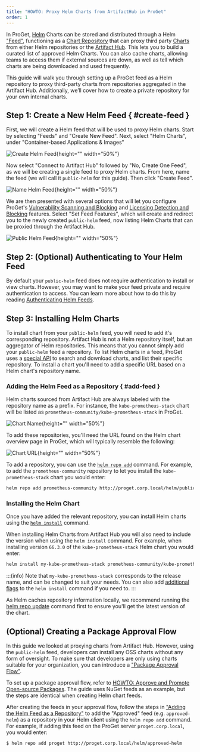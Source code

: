 ```yaml
---
title: "HOWTO: Proxy Helm Charts from ArtifactHub in ProGet"
order: 1
---
```


In ProGet, [Helm](https://helm.sh/) Charts can be stored and distributed through a Helm ["Feed"](/docs/proget/feeds/feed-overview), functioning as a [Chart Repository](https://helm.sh/docs/topics/chart_repository/) that can proxy third party [Charts](https://helm.sh/docs/topics/charts/) from either Helm repositories or the [Artifact Hub](/docs/proget/feeds/helm#artifacthub). This lets you to build a curated list of approved Helm Charts. You can also cache charts, allowing teams to access them if external sources are down, as well as tell which charts are being downloaded and used frequently.

This guide will walk you through setting up a ProGet feed as a Helm repository to proxy third-party charts from repositories aggregated in the Artifact Hub. Additionally, we’ll cover how to create a private repository for your own internal charts.

## Step 1: Create a New Helm Feed { #create-feed }

First, we will create a Helm feed that will be used to proxy Helm charts. Start by selecting "Feeds" and "Create New Feed". Next, select "Helm Charts", under "Container-based Applications & Images"

![Create Helm Feed](/resources/docs/proget-helm-newfeed.png){height="" width="50%"}

Now select "Connect to Artifact Hub" followed by "No, Create One Feed", as we will be creating a single feed to proxy Helm charts. From here, name the feed (we will call it `public-helm` for this guide). Then click "Create Feed".

![Name Helm Feed](/resources/docs/proget-helm-namepublicfeed.png){height="" width="50%"}

We are then presented with several options that will let you configure ProGet's [Vulnerability Scanning and Blocking](/docs/proget/sca/vulnerabilities) and [Licensing Detection and Blocking](https://docs.inedo.com/docs/proget/sca/licenses) features. Select "Set Feed Features", which will create and redirect you to the newly created `public-helm` feed, now listing Helm Charts that can be proxied through the Artifact Hub.

![Public Helm Feed](/resources/docs/proget-helm-publicfeed.png){height="" width="50%"}

## Step 2: (Optional) Authenticating to Your Helm Feed

By default your `public-helm` feed does not require authentication to install or view charts. However, you may want to make your feed private and require authentication to access. You can learn more about how to do this by reading [Authenticating Helm Feeds](/docs/proget/feeds/helm#authenticated-feeds).

## Step 3: Installing Helm Charts

To install chart from your `public-helm` feed, you will need to add it's corresponding repository. Artifact Hub is not a Helm repository itself, but an aggregator of Helm repositories. This means that you cannot simply add your `public-helm` feed a repository. To list Helm charts in a feed, ProGet uses a [special API](https://artifacthub.io/docs/api/) to search and download charts, and list their specific repository. To install a chart you'll need to add a specific URL based on a Helm chart's repository name. 

### Adding the Helm Feed as a Repository { #add-feed }

Helm charts sourced from Artifact Hub are always labeled with the repository name as a prefix. For instance, the `kube-prometheus-stack` chart will be listed as `prometheus-community/kube-prometheus-stack` in ProGet.

![Chart Name](/resources/docs/proget-helm-chartname.png){height="" width="50%"}

To add these repositories, you'll need the URL found on the Helm chart overview page in ProGet, which will typically resemble the following:

![Chart URL](/resources/docs/proget-helm-charturl.png){height="" width="50%"}
 
To add a repository, you can use the [`helm repo add`](https://helm.sh/docs/helm/helm_repo_add/) command. For example, to add the `prometheus-community` repository to let you install the `kube-prometheus-stack` chart you would enter:

```bash
helm repo add prometheus-community http://proget.corp.local/helm/public-helm/prometheus-community
```

### Installing the Helm Chart

Once you have added the relevant repository, you can install Helm charts using the [`helm install`](https://helm.sh/docs/helm/helm_install/) command. 

When installing Helm Charts from Artifact Hub you will also need to include the version when using the `helm install` command. For example, when installing version `66.3.0` of the `kube-prometheus-stack` Helm chart you would enter:

```bash
helm install my-kube-prometheus-stack prometheus-community/kube-prometheus-stack --version 66.3.0
```

:::(info)
Note that `my-kube-prometheus-stack` corresponds to the release name, and can be changed to suit your needs. You can also add [additional flags](https://helm.sh/docs/helm/helm_install/#options) to the `helm install` command if you need to.
:::

As Helm caches repository information locally, we recommend running the [helm repo update](https://helm.sh/docs/helm/helm_repo_update/) command first to ensure you'll get the latest version of the chart.

## (Optional) Creating a Package Approval Flow

In this guide we looked at proxying charts from Artifact Hub. However, using the `public-helm` feed, developers can install any OSS charts without any form of oversight. To make sure that developers are only using charts suitable for your organization, you can introduce a ["Package Approval Flow"](/docs/proget/packages/package-promotion).

To set up a package approval flow, refer to [HOWTO: Approve and Promote Open-source Packages](/docs/proget/packages/package-promotion/proget-howto-promote-packages). The guide uses NuGet feeds as an example, but the steps are identical when creating Helm chart feeds.

After creating the feeds in your approval flow, follow the steps in ["Adding the Helm Feed as a Repository"](#add-feed) to add the "Approved" feed (e.g. `approved-helm`) as a repository in your Helm client using the `helm repo add` command. For example, if adding this feed on the ProGet server `proget.corp.local`, you would enter:

```bash
$ helm repo add proget http://proget.corp.local/helm/approved-helm
```


